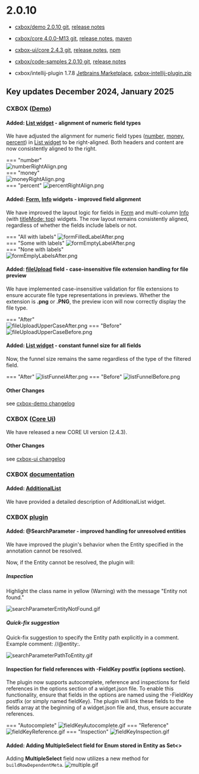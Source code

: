 # 2.0.10

* [cxbox/demo 2.0.10 git](https://github.com/CX-Box/cxbox-demo/tree/v.2.0.10), [release notes](https://github.com/CX-Box/cxbox-demo/releases/tag/v.2.0.10)

* [cxbox/core 4.0.0-M13 git](https://github.com/CX-Box/cxbox/tree/cxbox-4.0.0-M13), [release notes](https://github.com/CX-Box/cxbox/releases/tag/cxbox-4.0.0-M13), [maven](https://central.sonatype.com/artifact/org.cxbox/cxbox-starter-parent/4.0.0-M13)

* [cxbox-ui/core 2.4.3 git](https://github.com/CX-Box/cxbox-ui/tree/2.4.3), [release notes](https://github.com/CX-Box/cxbox-ui/releases/tag/2.4.3), [npm](https://www.npmjs.com/package/@cxbox-ui/core/v/2.4.3)

* [cxbox/code-samples 2.0.10 git](https://github.com/CX-Box/cxbox-code-samples/tree/v.2.0.10), [release notes](https://github.com/CX-Box/cxbox-code-samples/releases/tag/v.2.0.10)

* cxbox/intellij-plugin 1.7.8 [Jetbrains Marketplace](https://plugins.jetbrains.com/plugin/19523-platform-tools/versions/stable/653424), [cxbox-intellij-plugin.zip](https://disk.yandex.com/d/xwPBxVT1qgq4Cw)


## **Key updates December 2024, January 2025**

### CXBOX ([Demo](http://demo.cxbox.org))  

#### Added: [List widget](/list/) - alignment of numeric field types  

We have adjusted the alignment for numeric field types ([number](/widget_field_number), [money](/widget_field_money), [percent](/widget_field_percent)) in [List widget](/list/) to be right-aligned. Both headers and content are now consistently aligned to the right.  

=== "number"  
    ![numberRightAlign.png](v2.0.10/numberRightAlign.png)  
=== "money"  
    ![moneyRightAlign.png](v2.0.10/moneyRightAlign.png)  
=== "percent"
    ![percentRightAlign.png](v2.0.10/percentRightAlign.png)  

#### Added: [Form](/form/), [Info](/info/) widgets - improved field alignment  

We have improved the layout logic for fields in [Form](/form/) and multi-column [Info](/info/) (with [titleMode: top](https://doc.cxbox.org/new/version207/?h=titlemode#added-info-widget-field-title-mode)) widgets. The row layout remains consistently aligned, regardless of whether the fields include labels or not.  

=== "All with labels"
    ![formFilledLabelAfter.png](v2.0.10/formFilledLabelAfter.png)  
=== "Some with labels"
    ![formEmptyLabelAfter.png](v2.0.10/formEmptyLabelAfter.png)  
=== "None with labels"  
    ![formEmplyLabelsAfter.png](v2.0.10/formEmplyLabelsAfter.png)  

#### Added: [fileUpload](/widget_field_fileUpload) field - case-insensitive file extension handling for file preview

We have implemented case-insensitive validation for file extensions to ensure accurate file type representations in previews. Whether the extension is **.png** or **.PNG**, the preview icon will now correctly display the file type.  

=== "After"  
    ![fileUploadUpperCaseAfter.png](v2.0.10/fileUploadUpperCaseAfter.png)
=== "Before"
    ![fileUploadUpperCaseBefore.png](v2.0.10/fileUploadUpperCaseBefore.png)  

#### Added: [List widget](/list/) - constant funnel size for all fields  

Now, the funnel size remains the same regardless of the type of the filtered field.  

=== "After" 
    ![listFunnelAfter.png](v2.0.10/listFunnelAfter.png)
=== "Before"
    ![listFunnelBefore.png](v2.0.10/listFunnelBefore.png)  

#### Other Changes
see [cxbox-demo changelog](https://github.com/CX-Box/cxbox-demo/releases/tag/v.2.0.10)

### CXBOX ([Core Ui](https://github.com/CX-Box/cxbox-ui/releases/tag/2.4.3))

We have released a new CORE UI version (2.4.3).

#### Other Changes
see [cxbox-ui changelog](https://github.com/CX-Box/cxbox-ui/releases/tag/2.4.3)  

<!--### CXBOX [plugin](https://plugins.jetbrains.com/plugin/19523-platform-tools)

We've updated the plugin to version 1.7.8! New version of Plugin is currently being reviewed by JetBrains and will be available in a few business days.

#### Added: inspection for field references with `-FieldKey` postfix (`options` section)   

The plugin now supports autocomplete, reference and inspections for field references in the `options` section of a `widget.json` file. To enable this functionality, ensure that fields in the options are named using the `-FieldKey` postfix (or simply named `fieldKey`). The plugin will link these fields to the fields array at the beginning of a widget.json file and, thus, ensure accurate references.  

=== "Autocomplete"  
    ![fieldKeyAutocomplete.gif](v2.0.10/fieldKeyAutocomplete.gif)
=== "Reference"  
    ![fieldKeyReference.gif](v2.0.10/fieldKeyReference.gif)
=== "Inspection"  
    ![fieldKeyInspection.gif](v2.0.10/fieldKeyInspection.gif)  
-->

### CXBOX [documentation](https://doc.cxbox.org/)

#### Added: [AdditionalList](https://doc.cxbox.org/widget/type/additionallist/additionallist.md/)
We have provided a detailed description of AdditionalList widget.  

### CXBOX [plugin](https://plugins.jetbrains.com/plugin/19523-platform-tools)
#### Added: @SearchParameter - improved handling for unresolved entities

We have improved the plugin's behavior when the Entity specified in the annotation cannot be resolved.

Now, if the Entity cannot be resolved, the plugin will:

#####  Inspection
Highlight the class name in yellow (Warning) with the message "Entity not found."

![searchParameterEntityNotFound.gif](v2.0.10%2FsearchParameterEntityNotFound.gif)

##### Quick-fix suggestion
Quick-fix suggestion to specify the Entity path explicitly in a comment.
Example comment: //@entity:<fully qualified path to entity>.

![searchParameterPathToEntity.gif](v2.0.10%2FsearchParameterPathToEntity.gif)

#### Inspection for field references with -FieldKey postfix (options section).
 
The plugin now supports autocomplete, reference and inspections for field references in the options section of a widget.json file. To enable this functionality, ensure that fields in the options are named using the -FieldKey postfix (or simply named fieldKey). The plugin will link these fields to the fields array at the beginning of a widget.json file and, thus, ensure accurate references.

=== "Autocomplete"
    ![fieldKeyAutocomplete.gif](v2.0.10/fieldKeyAutocomplete.gif)
=== "Reference"
    ![fieldKeyReference.gif](v2.0.10/fieldKeyReference.gif)
=== "Inspection"
    ![fieldKeyInspection.gif](v2.0.10/fieldKeyInspection.gif)

#### Added: Adding **MultipleSelect** field for Enum stored in Entity as Set<>
Adding **MultipleSelect** field now utilizes a new method for `buildRowDependentMeta`.
 ![multiple.gif](v2.0.10/multiple.gif)
